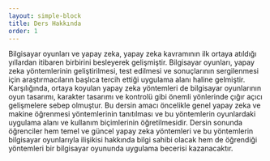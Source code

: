 ```yaml
---
layout: simple-block
title: Ders Hakkında
order: 1
---
```

 
Bilgisayar oyunları ve yapay zeka, yapay zeka kavramının ilk ortaya atıldığı yıllardan itibaren birbirini besleyerek gelişmiştir. Bilgisayar oyunları, yapay zeka yöntemlerinin geliştirilmesi, test edilmesi ve sonuçlarının sergilenmesi için araştırmacıların başlıca tercih ettiği uygulama alanı haline gelmiştir. Karşılığında, ortaya koyulan yapay zeka yöntemleri de bilgisayar oyunlarının oyun tasarımı, karakter tasarımı ve kontrolü gibi önemli yönlerinde çığır açıcı gelişmelere sebep olmuştur. Bu dersin amacı öncelikle genel yapay zeka ve makine öğrenmesi yöntemlerinin tanıtılması ve  bu yöntemlerin oyunlardaki uygulama alanı ve kullanım biçimlerinin öğretilmesidir. Dersin sonunda öğrenciler hem temel ve güncel yapay zeka yöntemleri ve bu yöntemlerin bilgisayar oyunlarıyla ilişikisi hakkında bilgi sahibi olacak hem de öğrendiği yöntemleri bir bilgisayar oyununda uygulama becerisi kazanacaktır.